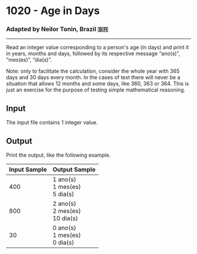 # 1020 - Age in Days
### Adapted by Neilor Tonin, Brazil <span>&#x1f1e7;&#x1f1f7;</span>
---

Read an integer value corresponding to a person's age (in days) and print it in years, months and days, followed by its respective message “ano(s)”, “mes(es)”, “dia(s)”.

Note: only to facilitate the calculation, consider the whole year with 365 days and 30 days every month. In the cases of test there will never be a situation that allows 12 months and some days, like 360, 363 or 364. This is just an exercise for the purpose of testing simple mathematical reasoning.

## Input

The input file contains 1 integer value.

## Output

Print the output, like the following example.

| Input Sample | Output Sample |
| --- | --- |
|400|1 ano(s)</br>1 mes(es)</br>5 dia(s)|
|800|2 ano(s)</br>2 mes(es)</br>10 dia(s)|
|30|0 ano(s)</br>1 mes(es)</br>0 dia(s)|